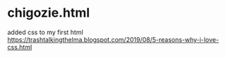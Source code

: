 # chigozie.html

added css to my first html
https://trashtalkingthelma.blogspot.com/2019/08/5-reasons-why-i-love-css.html
